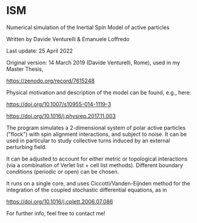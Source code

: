 # ISM
Numerical simulation of the Inertial Spin Model of active particles

Written by Davide Venturelli & Emanuele Loffredo

Last update: 25 April 2022

Original version: 14 March 2019 (Davide Venturelli, Rome),
used in my Master Thesis,

https://zenodo.org/record/7615248

Physical motivation and description of the model can be found, e.g., here:

https://doi.org/10.1007/s10955-014-1119-3

https://doi.org/10.1016/j.physrep.2017.11.003

The program simulates a 2-dimensional system of polar active particles ("flock") with spin alignment interactions, and subject to noise. It can be used in particular to study collective turns induced by an external perturbing field.

It can be adjusted to account for either metric or topological interactions (via a combination of Verlet list + cell list methods). Different boundary conditions (periodic or open) can be chosen.

It runs on a single core, and uses Ciccotti/Vanden-Eijnden method for the integration of the coupled stochastic differential equations, as in

https://doi.org/10.1016/j.cplett.2006.07.086

For further info, feel free to contact me!
